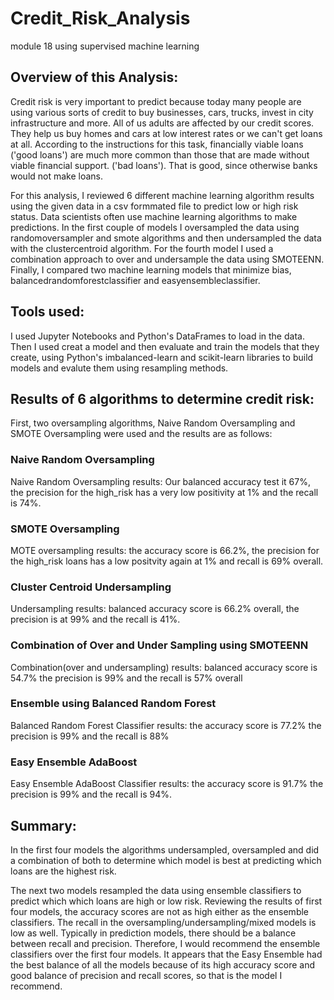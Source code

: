 # Credit_Risk_Analysis
module 18 using supervised machine learning
## Overview of this Analysis:
Credit risk is very important to predict because today many people are using various sorts of credit to buy businesses, cars, trucks, invest in city infrastructure and more. All of us adults are affected by our credit scores. They help us buy homes and cars at low interest rates or we can't get loans at all. According to the instructions for this task, financially viable loans ('good loans') are much more common than those that are made without viable financial support. ('bad loans'). That is good, since otherwise banks would not make loans. 

For this analysis, I reviewed 6 different machine learning algorithm results using the given data in a csv formmated file to predict low or high risk status. Data scientists often use machine learning algorithms to make predictions. In the first couple of models I oversampled the data using randomoversampler and smote algorithms and then undersampled the data with the clustercentroid algorithm. For the fourth  model I used a combination approach to over and undersample the data using SMOTEENN. Finally, I compared two machine learning models that minimize bias, balancedrandomforestclassifier and easyensembleclassifier.


## Tools used:
I used Jupyter Notebooks and Python's DataFrames to load in the data. Then I used creat a model and then evaluate and train the models that they create, using Python's imbalanced-learn and scikit-learn libraries to build models and evalute them using resampling methods.

## Results of 6 algorithms to determine credit risk:
First, two oversampling algorithms, Naive Random Oversampling and SMOTE Oversampling were used and the results are as follows:

### Naive Random Oversampling
Naive Random Oversampling results: Our balanced accuracy test it 67%, the precision for the high_risk has a very low positivity at 1% and the recall is 74%.


### SMOTE Oversampling
MOTE oversampling results: the accuracy score is 66.2%, the precision for the high_risk loans has a low positvity again at 1% and recall is 69% overall.

### Cluster Centroid Undersampling
Undersampling results: balanced accuracy score is 66.2% overall, the precision is at 99% and the recall is 41%.

### Combination of Over and Under Sampling using SMOTEENN
Combination(over and undersampling) results: balanced accuracy score is 54.7% the precision is 99% and the recall is 57% overall

### Ensemble using Balanced Random Forest
Balanced Random Forest Classifier results: the accuracy score is 77.2% the precision is 99% and the recall is 88%

### Easy Ensemble AdaBoost
Easy Ensemble AdaBoost Classifier results: the accuracy score is 91.7% the precision is 99% and the recall is 94%.

## Summary:
In the first four models the algorithms undersampled, oversampled and did a combination of both to determine which model is best at predicting which loans are the highest risk. 

The next two models resampled the data using ensemble classifiers to predict which which loans are high or low risk. Reviewing the results of first four models, the accuracy scores are not as high either as the ensemble classifiers.  The recall in the oversampling/undersampling/mixed models is low as well. Typically in prediction models, there should be a balance between recall and precision. Therefore, I would recommend the ensemble classifiers over the first four models. It appears that the Easy Ensemble had the best balance of all the models because of its high accuracy score and good balance of precision and recall scores, so that is the model I recommend.
